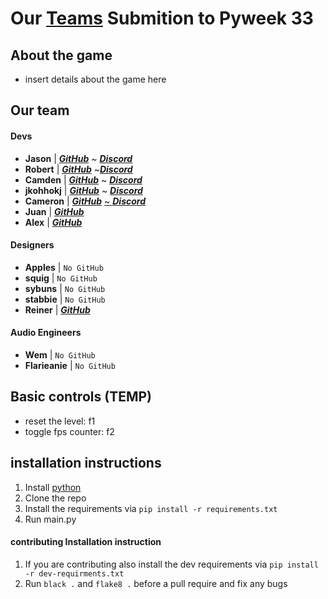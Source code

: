  # Our [Teams](https://pyweek.org/e/tzs/) Submition to Pyweek 33

 ## About the game
- insert details about the game here


 ## Our team
   
 #### Devs
 - **Jason** | [**_GitHub_**](https://github.com/JasonLovesDoggo) ~ [**_Discord_**](https://discordapp.com/users/511724576674414600) 
 - **Robert** | [**_GitHub_**](https://github.com/robert-abraham) ~[**_Discord_**](https://discordapp.com/users/355535096486428675) 
- **Camden** | [**_GitHub_**](https://github.com/SoupySoups) ~ [_**Discord**_](https://discordapp.com/users/858952348445179925) 
- **jkohhokj** | [**_GitHub_**](https://github.com/jkohhokj) ~ [**_Discord_**](https://discordapp.com/users/455380055745363969) 
- **Cameron** | [**_GitHub_**](https://github.com/n0remac) [~ **_Discord_**](https://discordapp.com/users/239260347981103105)
- **Juan** | [**_GitHub_**](https://github.com/regalk13)
- **Alex** | [**_GitHub_**](https://github.com/zdrc) 
 #### Designers 
 - **Apples** | `No GitHub` 
 - **squig** | `No GitHub` 
 - **sybuns** | `No GitHub` 
 - **stabbie** | `No GitHub` 
 - **Reiner** | [**_GitHub_**](https://github.com/abdelrahmanMaxwell)  
 #### Audio Engineers
 - **Wem** | `No GitHub` 
 - **Flarieanie** | `No GitHub` 
 

 ## Basic controls (TEMP)
- reset the level: f1
- toggle fps counter: f2
  


 ## installation instructions 
1. Install [python](https://www.python.org/downloads/)
2. Clone the repo
3. Install the requirements via `pip install -r requirements.txt`
4. Run main.py
              
#### contributing Installation instruction
  1. If you are contributing also install the dev requirements via 
  `pip install -r dev-requirments.txt`
  2. Run 
 `black .`
and `flake8 .` before a pull require and fix any bugs
  
